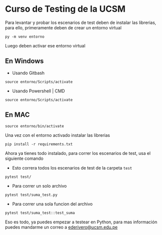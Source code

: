 # Curso de Testing de la UCSM

Para levantar y probar los escenarios de test deben de instalar las librerias, para ello, primeramente deben de crear un entorno virtual

```
py -m venv entorno
```

Luego deben activar ese entorno virtual

## En Windows

- Usando Gitbash

```
source entorno/Scripts/activate
```

- Usando Powershell | CMD

```
source entorno/Scripts/activate
```

## En MAC

```
source entorno/bin/activate
```

Una vez con el entorno activado instalar las librerias

```
pip install -r requirements.txt
```

Ahora ya tienes todo instalado, para correr los escenarios de test, usa el siguiente comando

- Esto correra todos los escenarios de test de la carpeta `test`

```
pytest test/
```

- Para correr un solo archivo

```
pytest test/suma_test.py
```

- Para correr una sola funcion del archivo

```
pytest test/suma_test::test_suma
```

Eso es todo, ya puedes empezar a testear en Python, para mas información puedes mandarme un correo a ederivero@ucsm.edu.pe
